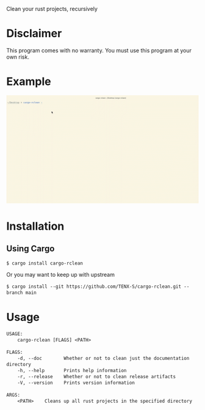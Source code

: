 Clean your rust projects, recursively

# Disclaimer
This program comes with no warranty. You must use this program at your own risk.

# Example
<img src="https://github.com/TENX-S/cargo-rclean/blob/main/screenshots/cargo-rclean.gif?raw=true">

# Installation
## Using Cargo

```shell script
$ cargo install cargo-rclean
```

Or you may want to keep up with upstream

```shell script
$ cargo install --git https://github.com/TENX-S/cargo-rclean.git --branch main
```

# Usage
```shell script
USAGE:
    cargo-rclean [FLAGS] <PATH>

FLAGS:
    -d, --doc        Whether or not to clean just the documentation directory
    -h, --help       Prints help information
    -r, --release    Whether or not to clean release artifacts
    -V, --version    Prints version information

ARGS:
    <PATH>    Cleans up all rust projects in the specified directory
```
